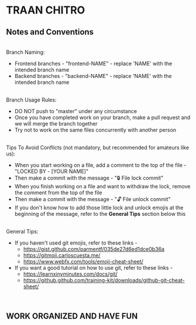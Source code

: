 # TRAAN CHITRO

Notes and Conventions
- 
&nbsp;  
Branch Naming:
* Frontend branches - "frontend-NAME" - replace 'NAME' with the intended branch name
* Backend branches - "backend-NAME" - replace 'NAME' with the intended branch name

&nbsp;  
Branch Usage Rules:
* DO NOT push to "master" under any circumstance
* Once you have completed work on your branch, make a pull request and we will merge the branch together
* Try not to work on the same files concurrently with another person

&nbsp;  
Tips To Avoid Conflicts (not mandatory, but recommended for amateurs like us): 
* When you start working on a file, add a comment to the top of the file - "LOCKED BY - [YOUR NAME]"
* Then make a commit with the message - ":lock: File lock commit"
* When you finish working on a file and want to withdraw the lock, remove the comment from the top of the file
* Then make a commit with the message - ":unlock: File unlock commit"
* If you don't know how to add those little lock and unlock emojis at the beginning of the message, refer to the <b>General Tips</b> section below this


&nbsp;  
General Tips:
* If you haven't used git emojis, refer to these links -
    * https://gist.github.com/parmentf/035de27d6ed1dce0b36a
    * https://gitmoji.carloscuesta.me/
    * https://www.webfx.com/tools/emoji-cheat-sheet/
* If you want a good tutorial on how to use git, refer to these links -
    * https://learnxinyminutes.com/docs/git/
    * https://github.github.com/training-kit/downloads/github-git-cheat-sheet/

&nbsp;  

WORK ORGANIZED AND HAVE FUN
-